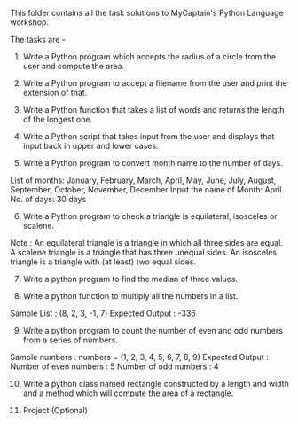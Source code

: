This folder contains all the task solutions to MyCaptain's Python Language workshop.

The tasks are -
1. Write a Python program which accepts the radius of a circle from the user and compute the area.

2. Write a Python program to accept a filename from the user and print the extension of that.

3. Write a Python function that takes a list of words and returns the length of the longest one.

4. Write a Python script that takes input from the user and displays that input back in upper and lower cases.

5. Write a Python program to convert month name to the number of days.

List of months: January, February, March, April, May, June, July, August, September,
October, November, December
Input the name of Month: April
No. of days: 30 days

6. Write a Python program to check a triangle is equilateral, isosceles or scalene.

Note :
An equilateral triangle is a triangle in which all three sides are equal.
A scalene triangle is a triangle that has three unequal sides.
An isosceles triangle is a triangle with (at least) two equal sides.

7. Write a python program to find the median of three values.

8. Write a python function to multiply all the numbers in a list.

Sample List : (8, 2, 3, -1, 7)
Expected Output : -336

9. Write a python program to count the number of even and odd numbers from a series of numbers.

Sample numbers : numbers = (1, 2, 3, 4, 5, 6, 7, 8, 9)
Expected Output :
Number of even numbers : 5
Number of odd numbers : 4

10. Write a python class named rectangle constructed by a length and width and a method which will compute the area of a rectangle.

11. Project (Optional)

